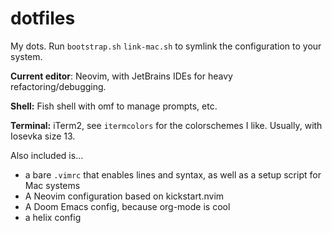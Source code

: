 # dotfiles
My dots.
Run `bootstrap.sh` `link-mac.sh` to symlink the configuration to your system.

**Current editor**: Neovim, with JetBrains IDEs for heavy refactoring/debugging.
 
**Shell:** Fish shell with omf to manage prompts, etc.

**Terminal:** iTerm2, see `itermcolors` for the colorschemes I like. Usually, with Iosevka size 13.

Also included is...
- a bare `.vimrc` that enables lines and syntax, as well as a setup script for Mac systems
- A Neovim configuration based on kickstart.nvim
- A Doom Emacs config, because org-mode is cool
- a helix config
